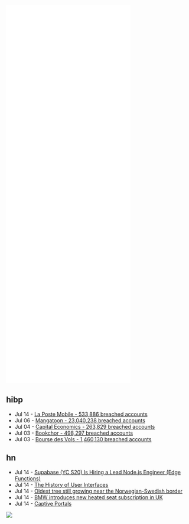 ![Metrics](https://raw.githubusercontent.com/phixion/phixion/master/metrics.svg)

## hibp

<!--
for https://github.com/phixion/phixion/blob/main/.github/workflows/feeds.yml
-->
<!--START_SECTION:haveibeenpwnd-->
- Jul 14 - [La Poste Mobile - 533,886 breached accounts](https://haveibeenpwned.com/PwnedWebsites#LaPosteMobile)
- Jul 06 - [Mangatoon - 23,040,238 breached accounts](https://haveibeenpwned.com/PwnedWebsites#Mangatoon)
- Jul 04 - [Capital Economics - 263,829 breached accounts](https://haveibeenpwned.com/PwnedWebsites#CapialEconomics)
- Jul 03 - [Bookchor - 498,297 breached accounts](https://haveibeenpwned.com/PwnedWebsites#Bookchor)
- Jul 03 - [Bourse des Vols - 1,460,130 breached accounts](https://haveibeenpwned.com/PwnedWebsites#BourseDesVols)
<!--END_SECTION:haveibeenpwnd-->

## hn

<!--
for https://github.com/phixion/phixion/blob/main/.github/workflows/feeds.yml
-->
<!--START_SECTION:hn-->
- Jul 14 - [Supabase (YC S20) Is Hiring a Lead Node.js Engineer (Edge Functions)](https://boards.greenhouse.io/supabase/jobs/4568813004)
- Jul 14 - [The History of User Interfaces](https://history.user-interface.io)
- Jul 14 - [Oldest tree still growing near the Norwegian-Swedish border](https://sciencenorway.no/dna-forests-trees/worlds-oldest-tree-still-growing-near-the-norwegian-swedish-border/2037756)
- Jul 14 - [BMW introduces new heated seat subscription in UK](https://www.bbc.com/news/technology-62142208)
- Jul 14 - [Captive Portals](https://textslashplain.com/2022/06/24/captive-portals/)
<!--END_SECTION:hn-->

<!--
for https://yhype.me
-->
![](https://hit.yhype.me/github/profile?user_id=13013670)
